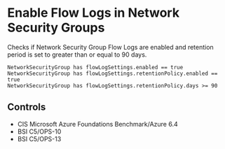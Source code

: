 # Enable Flow Logs in Network Security Groups

Checks if Network Security Group Flow Logs are enabled and retention period is set to greater than or equal to 90 days.

```ccl
NetworkSecurityGroup has flowLogSettings.enabled == true
NetworkSecurityGroup has flowLogSettings.retentionPolicy.enabled == true
NetworkSecurityGroup has flowLogSettings.retentionPolicy.days >= 90
```

## Controls

* CIS Microsoft Azure Foundations Benchmark/Azure 6.4
* BSI C5/OPS-10
* BSI C5/OPS-13
